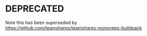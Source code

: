 # DEPRECATED

Note this has been superseded by https://github.com/teamshares/teamshares-monorepo-buildpack
